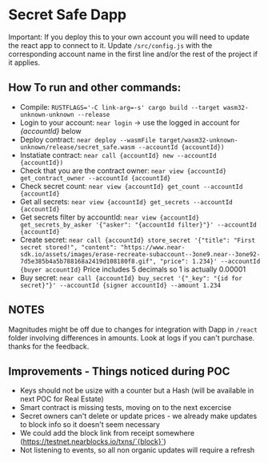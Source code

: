 # Secret Safe Dapp

Important: If you deploy this to your own account you will need to update the react app to connect to it.
Update `/src/config.js` with the corresponding account name in the first line and/or the rest of the project if it applies.

## How To run and other commands:

- Compile: `RUSTFLAGS='-C link-arg=-s' cargo build --target wasm32-unknown-unknown --release`
- Login to your account: `near login` -> use the logged in account for _{accountId}_ below
- Deploy contract: `near deploy --wasmFile target/wasm32-unknown-unknown/release/secret_safe.wasm --accountId {accountId})`
- Instatiate contract: `near call {accountId} new --accountId {accountId})`
- Check that you are the contract owner: `near view {accountId} get_contract_owner --accountId {accountId}`
- Check secret count: `near view {accountId} get_count --accountId {accountId}`
- Get all secrets: `near view {accountId} get_secrets --accountId {accountId}`
- Get secrets filter by accountId: `near view {accountId} get_secrets_by_asker '{"asker": "{accountId filter}"}' --accountId {accountId}`
- Create secret: `near call {accountId} store_secret '{"title": "First secret stored!", "content": "https://www.near-sdk.io/assets/images/erase-recreate-subaccount--3one9.near--3one92-7d5e385b4a5b788168a2419d108180f8.gif", "price": 1.234}' --accountId {buyer accountId}` Price includes 5 decimals so 1 is actually 0.00001
- Buy secret: `near call {accountId} buy_secret '{"_key": "{id for secret}"}' --accountId {signer accountId} --amount 1.234`

## NOTES
Magnitudes might be off due to changes for integration with Dapp in `/react` folder involving differences in amounts. Look at logs if you can't purchase. thanks for the feedback.

## Improvements - Things noticed during POC
- Keys should not be usize with a counter but a Hash (will be available in next POC for Real Estate)
- Smart contract is missing tests, moving on to the next excercise
- Secret owners can't delete or update prices - we already make updates to block info so it doesn't seem necessary
- We could add the block link from receipt somewhere (https://testnet.nearblocks.io/txns/`{block}`)
- Not listening to events, so all non organic updates will require a refresh